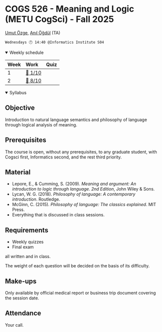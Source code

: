 # COGS 526 - Meaning and Logic (METU CogSci) - Fall 2025


[Umut Özge](mailto:umozge@metu.edu.tr), [Anıl Öğdül](mailto:aogdul@gmail.com) (TA)

```
Wednesdays 🕐 14:40 @Informatics Institute S04
```

<details open>
<summary>
Weekly schedule
</summary>

|Week| Work | Quiz |
:--- |:-------|:----|
|1   | [:calendar: 1/10](weeks/w01.md)| |
|2   | [:calendar: 8/10](weeks/w02.md)| |


</details>

<details open>
<summary>
Syllabus
</summary>


## Objective

Introduction to natural language semantics and philosophy of language through logical analysis of meaning.

## Prerequisites

The course is open, without any prerequisites, to any graduate student, with Cogsci first, Informatics second, and the rest third priority.

## Material

* Lepore, E., & Cumming, S. (2009). _Meaning and argument: An introduction to logic through language_. _2nd Edition_, John Wiley & Sons.
* Lycan, W. G. (2018). _Philosophy of language: A contemporary introduction_. Routledge.
* McGinn, C. (2015). _Philosophy of language: The classics explained_. MIT Press.
* Everything that is discussed in class sessions.

## Requirements

* Weekly quizzes
* Final exam

all written and in class.

The weight of each question will be decided on the basis of its difficulty.

## Make-ups

Only available by official medical report or business trip document covering the session date.

## Attendance

Your call.

</details>
